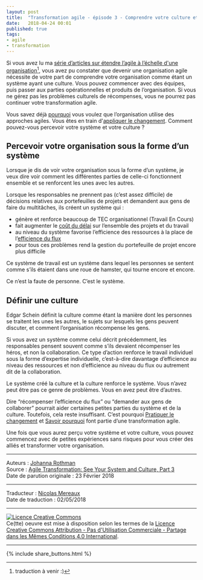 ```yaml
---
layout: post
title:  "Transformation agile - épisode 3 - Comprendre votre culture et votre système"
date:   2018-04-24 00:01
published: true
tags: 
- agile
- transformation
---
```


Si vous avez lu ma [série d’articles sur étendre l’agile à l’échelle d'une organisation](http://www.jrothman.com/mpd/agile/2017/06/defining-scaling-agile-part-6-creating-the-agile-organization/)[^1], vous avez pu constater que devenir une organisation agile nécessite de votre part de comprendre votre organisation comme étant un système ayant une culture. Vous pouvez commencer avec des équipes, puis passer aux parties opérationnelles et produits de l’organisation. Si vous ne gérez pas les problèmes culturels de récompenses, vous ne pourrez pas continuer votre transformation agile.

Vous savez déjà [pourquoi](http://www.les-traducteurs-agiles.org/2018/04/05/transformation-agile-pourquoi.html) vous voulez que l’organisation utilise des approches agiles. Vous êtes en train d'[appliquer le changement](http://www.les-traducteurs-agiles.org/2018/04/09-transformation-agile-pratiquer-le-changement.html). Comment pouvez-vous percevoir votre système et votre culture ?

## Percevoir votre organisation sous la forme d’un système

Lorsque je dis de voir votre organisation sous la forme d’un système, je veux dire voir comment les différentes parties de celle-ci fonctionnent ensemble et se renforcent les unes avec les autres.

Lorsque les responsables ne prennent pas (c’est assez difficile) de décisions relatives aux portefeuilles de projets et demandent aux gens de faire du multitâches, ils créent un système qui :

* génère et renforce beaucoup de TEC organisationnel (Travail En Cours)
* fait augmenter le [coût du délai](http://www.jrothman.com/mpd/portfolio-management/2014/02/cost-of-delay-multitasking-part-2/) sur l’ensemble des projets et du travail
* au niveau du système favorise l’efficience des ressources à la place de l’[efficience du flux](http://www.jrothman.com/mpd/agile/2015/09/resource-efficiency-vs-flow-efficiency-part-5-how-flow-changes-everything/)
* pour tous ces problèmes rend la gestion du portefeuille de projet encore plus difficile

Ce système de travail est un système dans lequel les personnes se sentent comme s’ils étaient dans une roue de hamster, qui tourne encore et encore.

Ce n’est la faute de personne. C’est le système.

## Définir une culture

Edgar Schein définit la culture comme étant la manière dont les personnes se traitent les unes les autres, le sujets sur lesquels les gens peuvent discuter, et comment l’organisation récompense les gens.

Si vous avez un système comme celui décrit précédemment, les responsables pensent souvent comme s’ils devaient récompenser les héros, et non la collaboration. Ce type d’action renforce le travail individuel sous la forme d’expertise individuelle, c’est-à-dire davantage d’efficience au niveau des ressources et non d’efficience au niveau du flux ou autrement dit de la collaboration.

Le système créé la culture et la culture renforce le système. Vous n’avez peut être pas ce genre de problèmes. Vous en avez peut être d’autres.

Dire “récompenser l’efficience du flux” ou “demander aux gens de collaborer” pourrait aider certaines petites parties du système et de la culture. Toutefois, cela reste insuffisant. C’est pourquoi [Pratiquer le changement](http://www.les-traducteurs-agiles.org/2018/04/09-transformation-agile-pratiquer-le-changement.html) et [Savoir pourquoi](http://www.les-traducteurs-agiles.org/2018/04/05/transformation-agile-pourquoi.html) font partie d’une transformation agile.

Une fois que vous aurez perçu votre système et votre culture, vous pouvez commencez avec de petites expériences sans risques pour vous créer des alliés et transformer votre organisation.


[^1]: traduction à venir :)


---
Auteurs : [Johanna Rothman](https://www.createadaptablelife.com/about)  
Source : [Agile Transformation: See Your System and Culture, Part 3](https://www.jrothman.com/mpd/agile/2018/02/agile-transformation-see-system-culture-part-3/)  
Date de parution originale : 23 Février 2018  

---
Traducteur : [Nicolas Mereaux](http://www.les-traducteurs-agiles.org/traducteurs/)  
Date de traduction : 02/05/2018  

---

<a rel="license" href="http://creativecommons.org/licenses/by-nc-sa/4.0/"><img alt="Licence Creative Commons" style="border-width:0" src="http://i.creativecommons.org/l/by-nc-sa/4.0/88x31.png" /></a><br />Ce(tte) oeuvre est mise à disposition selon les termes de la <a rel="license" href="http://creativecommons.org/licenses/by-nc-sa/4.0/">Licence Creative Commons Attribution - Pas d'Utilisation Commerciale - Partage dans les Mêmes Conditions 4.0 International</a>.

---

{% include share_buttons.html %}


